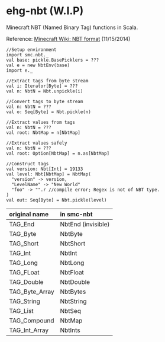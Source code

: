 ehg-nbt (W.I.P)
===

Minecraft NBT (Named Binary Tag) functions in Scala.

Reference: [Minecraft Wiki: NBT format](http://minecraft.gamepedia.com/NBT_format) (11/15/2014)

	//Setup environment
	import smc.nbt._
	val base: pickle.BasePicklers = ???
	val e = new NbtEnv(base)
	import e._

	//Extract tags from byte stream
	val i: Iterator[Byte] = ???
	val n: NbtN = Nbt.unpickle(i)

	//Convert tags to byte stream
	val n: NbtN = ???
	val o: Seq[Byte] = Nbt.pickle(n)

	//Extract values from tags
	val n: NbtN = ???
	val root: NbtMap = n[NbtMap]

	//Extract values safely
	val n: NbtN = ???
	val root: Option[NbtMap] = n.as[NbtMap]

	//Construct tags
	val version: Nbt[Int] = 19133
	val level: Nbt[NbtMap] = NbtMap(
	  "version" -> version,
	  "LevelName" -> "New World"
	  "foo" -> "".r //compile error; Regex is not of NBT type.
	)
	val out: Seq[Byte] = Nbt.pickle(level)

|original name|in smc-nbt|
|:--|:--|
|TAG_End|NbtEnd (invisible)|
|TAG_Byte|NbtByte|
|TAG_Short|NbtShort|
|TAG_Int|NbtInt|
|TAG_Long|NbtLong|
|TAG_FLoat|NbtFloat|
|TAG_Double|NbtDouble|
|TAG_Byte_Array|NbtBytes|
|TAG_String|NbtString|
|TAG_List|NbtSeq|
|TAG_Compound|NbtMap|
|TAG_Int_Array|NbtInts|
